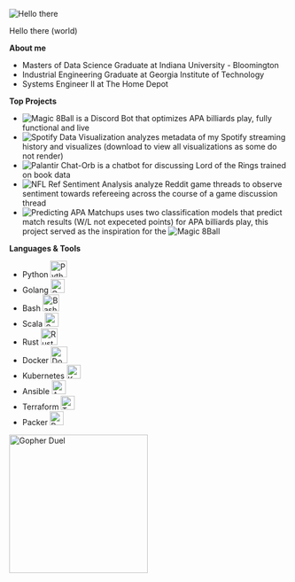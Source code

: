 ![Hello there](https://c.tenor.com/EJ5ezT8nTdoAAAAC/hello-there-obi-wan.gif)

Hello there (world)

**About me**

- Masters of Data Science Graduate at Indiana University - Bloomington
- Industrial Engineering Graduate at Georgia Institute of Technology
- Systems Engineer II at The Home Depot

**Top Projects**

- ![Magic 8Ball](https://github.com/berryscottr/magic-8ball) is a Discord Bot that optimizes APA billiards play, fully functional and live
- ![Spotify Data Visualization](https://github.com/berryscottr/DataVisualization/blob/main/spotify.ipynb) analyzes metadata of my Spotify streaming history and visualizes (download to view all visualizations as some do not render)
- ![Palantir Chat-Orb](https://github.com/berryscottr/palantir/blob/master/palantir.ipynb) is a chatbot for discussing Lord of the Rings trained on book data
- ![NFL Ref Sentiment Analysis](https://github.com/berryscottr/nfl_ref_sentiment) analyze Reddit game threads to observe sentiment towards refereeing across the course of a game discussion thread
- ![Predicting APA Matchups](https://github.com/berryscottr/apa-rankings/blob/master/miniproject_scorberr.ipynb) uses two classification models that predict match results (W/L not expeceted points) for APA billiards play, this project served as the inspiration for the ![Magic 8Ball](https://github.com/berryscottr/magic-8ball)

**Languages & Tools**
- Python <img src="https://png2.cleanpng.com/sh/e1643063fc194f286078750cd7a50a2a/L0KzQYm3U8IxN6J9iZH0aYP2gLBuTfFvb51qReZueISwg8r0gv9tNZN3edDtLXB3eLb5TgB6fJl0hp8AYXKzc4GCgslmaWJmT5C8Mki5SYOAVcE2OmI6S6U5OEO5RIqBTwBvbz==/kisspng-angle-text-symbol-brand-other-python-5ab0c09b9ea1a7.3286927515215330836498.png" alt="Python" width="30"/>
- Golang <img src="https://png2.cleanpng.com/sh/05096ccd0d91e5286628fa17fe87b5b7/L0KzQYm3V8MyN6RnkZH0aYP2gLBuTfdweJlqip9tb3PudcO0gB9ueKZ5feQ2cILyd8Pojf1qdpgye954aoX1dX68gsYxapRnetZrMEnmRXA4U8A4QWQ5SKMAM0OzRoe7Usc5QWg3RuJ3Zx==/kisspng-gopher-docker-computer-programming-clojure-5b60bcbbdb09c5.1307934015330664278972.png" alt="Golang" width="25"/>
- Bash <img src="https://png2.cleanpng.com/sh/0a0d1d74e656a69312e6b29cbe27072c/L0KzQYm3U8IxN5NpfZH0aYP2gLBuTfNqepRxfZ9rcnHxdH76mf1jd50yftH3dD3kgMG0lPVzdZpzed42NXHlQLbphfVmPWJqeag3NUW1R4m7UsEyPWM2TaY9MUe3SYSBVb5xdpg=/kisspng-circle-brand-symbol-font-app-terminal-5ab0ebeee51ea6.5527842115215441749385.png" alt="Bash" width="30"/>
- Scala <img src="https://png2.cleanpng.com/sh/06e9960681a428d381dd2bcd0057466c/L0KzQYm3VsIxN5N1e5H0aYP2gLBuTgNkaZ1mReJ7b3f1cb70if5oNZ1mhtlAYXfoPcXCkPUue5JrfeZELXrkhrL6gCJqeKUyTdQ7YUDmQYiCUcBiQGEzSKk6Mka7SYq4VcI6PGk3Sqg8NUm3QXB3jvc=/kisspng-scala-programming-language-type-safety-javascript-5b2a0c17910a80.0712689915294822635941.png" alt="Scala" width="25"/>
- Rust <img src="https://rustacean.net/assets/rustacean-flat-happy.png" alt="Rust" width="30"/>
- Docker <img src="https://png2.cleanpng.com/sh/09cf702fc95dc43a3b1865cc82e23632/L0KzQYm3VcI4N6dqipH0aYP2gLBuTfRwa5xqip9waYTrhbO0jv9lbV5vi592b37qf7XpTfNwdaF6jNd7LYPydsXAggJmNWZnSNM8NHHpSYG7UBY2Nmc3Sqo8MUW0QYa5V8M6PWY1S6cEMEmxgLBu/kisspng-docker-github-node-js-mongodb-computer-software-5b0a34af9043f5.6228315115273955035909.png" alt="Docker" width="30"/>
- Kubernetes <img src="https://png2.cleanpng.com/sh/e512d0bc3146c1800c38319979a96e3c/L0KzQYm3VME3N6hvfZH0aYP2gLBuTft2apZ3htd9ZYOwdLFqiBVzNZh0h9l1ZT3mfLF8hL1xdJJ5ftH7bT3vf7j2Tfx5a15oh9D9YXnxdcO0VfFlPGVoTddtZnXndoW1V8I0OGoAT6g6NUK2SIe5VsIzQWI8SpD5bne=/kisspng-kubernetes-docker-google-cloud-platform-logo-lxc-container-5ad44c5edfedf4.7230997615238626229172.png" alt="Kubernetes" width="25"/>
- Ansible <img src="https://png2.cleanpng.com/sh/145d0cb30f6dbd876c37225e97a42b70/L0KzQYm3VME0N6pviZH0aYP2gLBuTfFve5pnhNc2Z0KwhLbqiP5wdJDskZ9wcnB4gH75hfQucJJ5RdH7Z3HxecvolPlwdl5oRd9qZ3nmPbTwkvNtbV46edY5N0C0SInqgsM6O189S6gDOEG7RYK8UsM3OGo7SqYAN0a2PsH1h5==/kisspng-ansible-g2-technology-group-red-hat-organization-c-magic-circle-5ad070188cb393.8368818515236096245763.png" alt="Ansible" width="25"/>
- Terraform <img src="https://png2.cleanpng.com/sh/7210c4a09eef9666e3c6a0239d695eea/L0KzQYm3VcI1N5J9f5H0aYP2gLBuTgRmeqNmftH7bT3rccTvifNweqEyi9HvdIfkgra0hPVxdJDAhdd3dD3sfrf5ggN1eqZoRadrMEe7Q7W5UcFnbJY4RqQ8OUK5SYSAUcUzP2M2UaMANEC6Q4i1kP5o/kisspng-terraform-hashicorp-software-deployment-infrastruc-5b0783d211fde3.2392693715272191540737.png" alt="Terraform" width="25"/>
- Packer <img src="https://png2.cleanpng.com/sh/7210c4a09eef9666e3c6a0239d695eea/L0KzQYm3VcI1N5J9f5H0aYP2gLBuTgRmeqNmftH7bT3rccTvifNweqEyi9HvdIfkgra0hPVxdJDAhdd3dD3sfrf5ggN1eqZoRadrMEe7Q7W5UcFnbJY4RqQ8OUK5SYSAUcUzP2M2UaMANEC6Q4i1kP5o/kisspng-terraform-hashicorp-software-deployment-infrastruc-5b0783d211fde3.2392693715272191540737.png" alt="Packer" width="25"/>

<img src="https://www.clipartmax.com/png/full/111-1113243_gopher-star-wars-by-ashley-mcnamara-star-wars-gopher-golang.png" alt="Gopher Duel" width="250"/>
